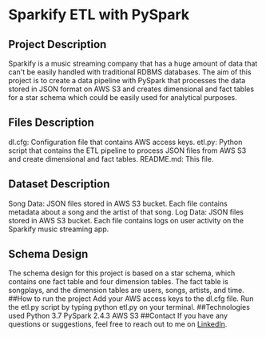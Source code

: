 # Sparkify ETL with PySpark
## Project Description
Sparkify is a music streaming company that has a huge amount of data that can't be easily handled with traditional RDBMS databases. The aim of this project is to create a data pipeline with PySpark that processes the data stored in JSON format on AWS S3 and creates dimensional and fact tables for a star schema which could be easily used for analytical purposes.

## Files Description
dl.cfg: Configuration file that contains AWS access keys.
etl.py: Python script that contains the ETL pipeline to process JSON files from AWS S3 and create dimensional and fact tables.
README.md: This file.
## Dataset Description
Song Data: JSON files stored in AWS S3 bucket. Each file contains metadata about a song and the artist of that song.
Log Data: JSON files stored in AWS S3 bucket. Each file contains logs on user activity on the Sparkify music streaming app.
## Schema Design
The schema design for this project is based on a star schema, which contains one fact table and four dimension tables. The fact table is songplays, and the dimension tables are users, songs, artists, and time.
##How to run the project
Add your AWS access keys to the dl.cfg file.
Run the etl.py script by typing python etl.py on your terminal.
##Technologies used
Python 3.7
PySpark 2.4.3
AWS S3
##Contact
If you have any questions or suggestions, feel free to reach out to me on [LinkedIn](https://www.linkedin.com/in/zhangsiwei/).
